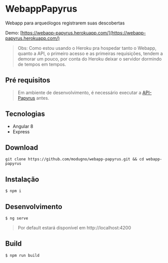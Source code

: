 # WebappPapyrus

Webapp para arqueólogos registrarem suas descobertas

Demo: [https://webapp-papyrus.herokuapp.com/](https://webapp-papyrus.herokuapp.com/)

> Obs: Como estou usando o Heroku pra hospedar tanto o Webapp, quanto a API, o primeiro acesso e as primeiras requisições,
tendem a demorar um pouco, por conta do Heroku deixar o servidor dormindo de tempos em tempos.


## Pré requisitos
> Em ambiente de desenvolvimento, é necessário executar a [API-Papyrus](https://github.com/modugno/api-papyrus) antes.


## Tecnologias
- Angular 8
- Express

## Download

`git clone https://github.com/modugno/webapp-papyrus.git && cd webapp-papyrus`

## Instalação

`$ npm i`

## Desenvolvimento

`$ ng serve`
> Por default estará disponível em http://localhost:4200

## Build

`$ npm run build`
